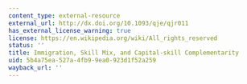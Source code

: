 ```yaml
---
content_type: external-resource
external_url: http://dx.doi.org/10.1093/qje/qjr011
has_external_license_warning: true
license: https://en.wikipedia.org/wiki/All_rights_reserved
status: ''
title: Immigration, Skill Mix, and Capital-skill Complementarity
uid: 5b4a75ea-527a-4fb9-9ea0-923d1f52a259
wayback_url: ''
---
```

